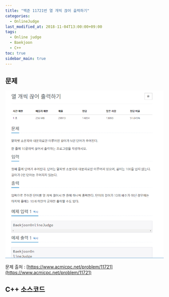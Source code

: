 ```yaml
---
title: "백준 11721번 열 개씩 끊어 출력하기"
categories: 
  - OnlineJudge
last_modified_at: 2018-11-04T13:00:00+09:00
tags: 
  - Online judge
  - Baekjoon
  - C++
toc: true
sidebar_main: true
---
```


## 문제

![11721](https://github.com/lesslate/lesslate.github.io/blob/master/assets/img/OnlineJudge/11721.png?raw=true)

문제 출처 : [https://www.acmicpc.net/problem/11721](https://www.acmicpc.net/problem/11721)



## C++ 소스코드


<script src="https://gist.github.com/lesslate/597c74ad804b13794dcbb6ead69372a3.js"></script>

